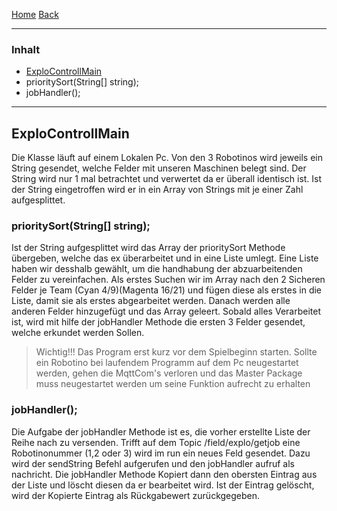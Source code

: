 [Home](home) [Back](DokuSolidus)  

***
### Inhalt ###

- <a href="#ak">ExploControllMain</a>
- <a name="ps">prioritySort(String[] string);</a>
- <a name="jh">jobHandler();</a>



***
## <a name="Explo">ExploControllMain</a>
Die Klasse läuft auf einem Lokalen Pc. Von den 3 Robotinos wird jeweils ein String gesendet, welche Felder mit unseren Maschinen belegt sind. Der String wird nur 1 mal betrachtet und verwertet da er überall identisch ist. Ist der String eingetroffen wird er in ein Array von Strings mit je einer Zahl aufgesplittet.  

### <a name="ps">prioritySort(String[] string);</a>
Ist der String aufgesplittet wird das Array der prioritySort Methode übergeben, welche das ex überarbeitet und in eine Liste umlegt. Eine Liste haben wir desshalb gewählt, um die handhabung der abzuarbeitenden Felder zu vereinfachen. Als erstes Suchen wir im Array nach den 2 Sicheren Felder je Team (Cyan 4/9)(Magenta 16/21)
und fügen diese als erstes in die Liste, damit sie als erstes abgearbeitet werden. Danach werden alle anderen Felder hinzugefügt und das Array geleert. Sobald alles Verarbeitet ist, wird mit hilfe der jobHandler Methode die ersten 3 Felder gesendet, welche erkundet werden Sollen.
  
> Wichtig!!!
> Das Program erst kurz vor dem Spielbeginn starten. Sollte ein Robotino bei laufendem Programm auf dem Pc neugestartet werden, gehen die MqttCom's verloren und das Master Package muss neugestartet werden um seine Funktion aufrecht zu erhalten
  
### <a name="jh">jobHandler();</a>
Die Aufgabe der jobHandler Methode ist es, die vorher erstellte Liste der Reihe nach zu versenden. Trifft auf dem Topic /field/explo/getjob eine Robotinonummer (1,2 oder 3) wird im run ein neues Feld gesendet. Dazu wird der sendString Befehl aufgerufen und den jobHandler aufruf als nachricht. Die jobHandler Methode Kopiert dann den obersten Eintrag aus der Liste und löscht diesen da er bearbeitet wird. Ist der Eintrag gelöscht, wird der Kopierte Eintrag als Rückgabewert zurückgegeben.